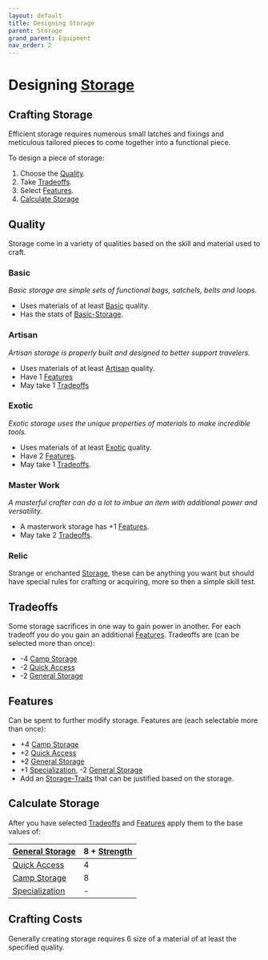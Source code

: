 ```yaml
---
layout: default
title: Designing Storage
parent: Storage
grand_parent: Equipment
nav_order: 2
---
```

# Designing [Storage](Storage)

## Crafting Storage
Efficient storage requires numerous small latches and fixings and meticulous tailored pieces to come together into a functional piece.

To design a piece of storage:
1. Choose the [Quality](#Quality).
2. Take [Tradeoffs](#Tradeoffs).
3. Select [Features](#Features).
4. [Calculate Storage](#Calculate%20Storage)
## Quality
Storage come in a variety of qualities based on the skill and material used to craft.
### Basic
*Basic storage are simple sets of functional bags, satchels, belts and loops.*
* Uses materials of at least [Basic](Game/Materials#Basic) quality.
* Has the stats of [Basic-Storage](Game/Gear/Basic-Storage).

### Artisan
*Artisan storage is properly built and designed to better support travelers.*
* Uses materials of at least [Artisan](Game/Materials#Artisan) quality.
* Have 1 [Features](#Features)
* May take 1 [Tradeoffs](#Tradeoffs)

### Exotic
*Exotic storage uses the unique properties of materials to make incredible tools.* 
* Uses materials of at least [Exotic](Game/Materials#Exotic) quality.
* Have 2 [Features](#Features).
* May take 1 [Tradeoffs](#Tradeoffs).

### Master Work
*A masterful crafter can do a lot to imbue an item with additional power and versatility.* 
* A masterwork storage has +1 [Features](#Features).
* May take 2 [Tradeoffs](#Tradeoffs). 
### Relic
Strange or enchanted [Storage](Game/Storage), these can be anything you want but should have special rules for crafting or acquiring, more so then a simple skill test.

## Tradeoffs
Some storage sacrifices in one way to gain power in another. For each tradeoff you do you gain an additional [Features](#Features). Tradeoffs are (can be selected more than once):
- -4 [Camp Storage](Game/Storage#Camp%20Storage)
- -2 [Quick Access](Game/Storage#Quick%20Access)
- -2 [General Storage](Game/Storage#General%20Storage)
## Features
 Can be spent to further modify storage. Features are (each selectable more than once):
 * +4 [Camp Storage](Game/Storage#Camp%20Storage)
 * +2 [Quick Access](Game/Storage#Quick%20Access)
 * +2 [General Storage](Game/Storage#General%20Storage)
 * +1 [Specialization](Game/Storage#Specialization), -2 [General Storage](Game/Storage#General%20Storage)
 * Add an [Storage-Traits](Game/Storage-Traits) that can be justified based on the storage.

## Calculate Storage
After you have selected [Tradeoffs](#Tradeoffs) and [Features](#Features) apply them to the base values of:

| [General Storage](Game/Storage#General%20Storage) | 8 + [Strength](Game/Core/Strength) |
| ------------------------------------------------- | ---------------------------------- |
| [Quick Access](Game/Storage#Quick%20Access)       | 4                                  |
| [Camp Storage](Game/Storage#Camp%20Storage)       | 8                                  |
| [Specialization](Game/Storage#Specialization)     | -                                  |

## Crafting Costs
Generally creating storage requires 6 size of a material of at least the specified quality. 
